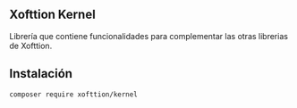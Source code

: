 ## Xofttion Kernel

Librería que contiene funcionalidades para complementar las otras librerias de Xofttion.

## Instalación

    composer require xofttion/kernel
